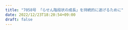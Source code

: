 ```yaml
---
title: "7058号 「らせん階段状の成長」を持続的に遂げるために"
date: 2022/12/23T18:20:54+09:00
draft: false
---
```


```
```

```
```
